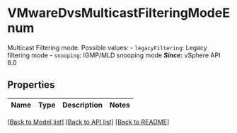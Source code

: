 # VMwareDvsMulticastFilteringModeEnum

Multicast Filtering mode.  Possible values: - `legacyFiltering`: Legacy filtering mode - `snooping`: IGMP/MLD snooping mode    ***Since:*** vSphere API 6.0 

## Properties
Name | Type | Description | Notes
------------ | ------------- | ------------- | -------------

[[Back to Model list]](../README.md#documentation-for-models) [[Back to API list]](../README.md#documentation-for-api-endpoints) [[Back to README]](../README.md)


